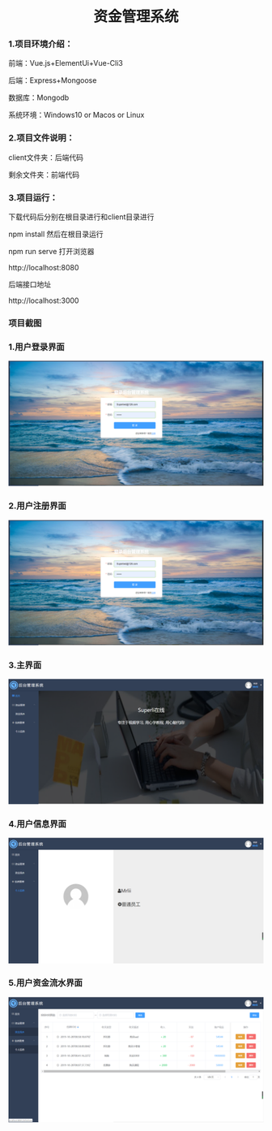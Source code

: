 <h1 align="center">资金管理系统</h1>

### 1.项目环境介绍：
前端：Vue.js+ElementUi+Vue-Cli3

后端：Express+Mongoose

数据库：Mongodb

系统环境：Windows10 or Macos or Linux

### 2.项目文件说明：
client文件夹：后端代码

剩余文件夹：前端代码

### 3.项目运行：
下载代码后分别在根目录进行和client目录进行

npm install
然后在根目录运行

npm run serve
打开浏览器

http://localhost:8080

后端接口地址

http://localhost:3000

### 项目截图

### 1.用户登录界面
<center>
<img src="https://github.com/Superlii/Static/blob/master/login.png"/>
</center>

### 2.用户注册界面
<center>
<img src="https://github.com/Superlii/Static/blob/master/login.png"/>
</center>

### 3.主界面
<center>
<img src="https://github.com/Superlii/Static/blob/master/index.png"/>
</center>

### 4.用户信息界面
<center>
<img src="https://github.com/Superlii/Static/blob/master/userInfo.png"/>
</center>

### 5.用户资金流水界面
<center>
<img src="https://github.com/Superlii/Static/blob/master/fundList.png"/>
</center>
